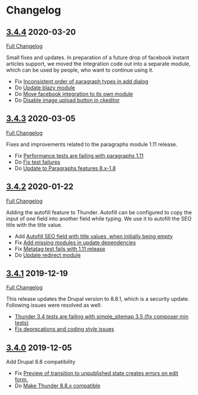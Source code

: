 # Changelog

## [3.4.4](https://github.com/thunder/thunder-distribution/tree/3.4.4) 2020-03-20
[Full Changelog](https://github.com/thunder/thunder-distribution/compare/3.4.3...3.4.4)

Small fixes and updates. In preparation of a future drop of facebook instant articles support,
we moved the integration code out into a separate module, which can be used by people, who want to
continue using it.

- Fix [Inconsistent order of paragraph types in add dialog](https://www.drupal.org/node/3117401)
- Do [Update blazy module](https://www.drupal.org/node/3118911)
- Do [Move facebook integration to its own module](https://www.drupal.org/node/3059036)
- Do [Disable image upload button in ckeditor](https://www.drupal.org/node/2875691)

## [3.4.3](https://github.com/thunder/thunder-distribution/tree/3.4.3) 2020-03-05
[Full Changelog](https://github.com/thunder/thunder-distribution/compare/3.4.2...3.4.3)

Fixes and improvements related to the paragraphs module 1.11 release.

- Fix [Performance tests are failing with paragraphs 1.11](https://www.drupal.org/node/3115061)
- Do [Fix test failures](https://www.drupal.org/node/3114591)
- Do [Update to Paragraphs features 8.x-1.8](https://www.drupal.org/node/3116379)

## [3.4.2](https://github.com/thunder/thunder-distribution/tree/3.4.2) 2020-01-22
[Full Changelog](https://github.com/thunder/thunder-distribution/compare/3.4.1...3.4.2)

Adding the autofill feature to Thunder. Autofill can be configured to copy the input of one field into another field
while typing. We use it to autofill the SEO title with the title value.

- Add [Autofill SEO field with title values, when initially being empty](https://www.drupal.org/node/3061243)
- Fix [Add missing modules in update dependencies](https://www.drupal.org/node/3102123)
- Fix [Metatag test fails with 1.11 release](https://www.drupal.org/node/3104801)
- Do [Update redirect module](https://www.drupal.org/node/3104813)

## [3.4.1](https://github.com/thunder/thunder-distribution/tree/3.4.1) 2019-12-19
[Full Changelog](https://github.com/thunder/thunder-distribution/compare/3.4.0...3.4.1)

This release updates the Drupal version to 8.8.1, which is a security update. Following issues were resolved as well:

 - [Thunder 3.4 tests are failing with simple_sitemap 3.5 (fix composer min tests)](https://www.drupal.org/node/3101277)
 - [Fix deprecations and coding style issues](https://www.drupal.org/node/3100288)

## [3.4.0](https://github.com/thunder/thunder-distribution/tree/3.4.0) 2019-12-05

Add Drupal 8.8 compatibility

- Fix [Preview of transition to unpublished state creates errors on edit form.](https://www.drupal.org/node/3016921)
- Do [Make Thunder 8.8.x compatible](https://www.drupal.org/node/3089624)
